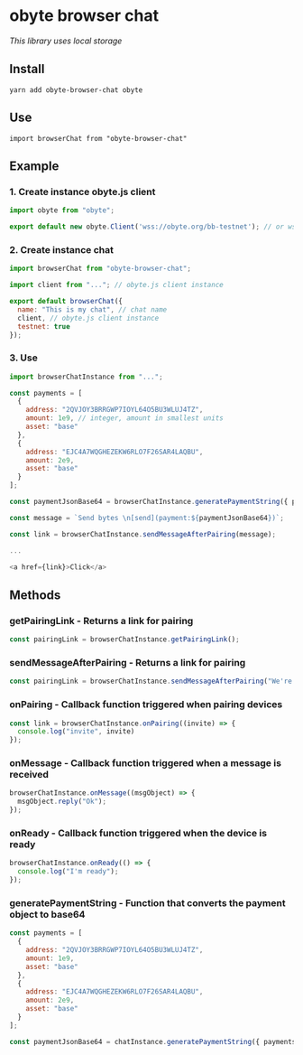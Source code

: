 # obyte browser chat

*This library uses local storage*
## Install
``yarn add obyte-browser-chat obyte``

## Use
``import browserChat from "obyte-browser-chat"``
 
## Example

### 1. Create instance obyte.js client
```js 
import obyte from "obyte";

export default new obyte.Client('wss://obyte.org/bb-testnet'); // or wss://obyte.org/bb for livenet
```

### 2. Create instance chat
```js 
import browserChat from "obyte-browser-chat";

import client from "..."; // obyte.js client instance

export default browserChat({
  name: "This is my chat", // chat name
  client, // obyte.js client instance
  testnet: true
});
```


### 3. Use
```js 
import browserChatInstance from "..."; 

const payments = [
  {
    address: "2QVJOY3BRRGWP7IOYL64O5BU3WLUJ4TZ",
    amount: 1e9, // integer, amount in smallest units
    asset: "base"
  },
  {
    address: "EJC4A7WQGHEZEKW6RLO7F26SAR4LAQBU",
    amount: 2e9,
    asset: "base"
  }
];

const paymentJsonBase64 = browserChatInstance.generatePaymentString({ payments });

const message = `Send bytes \n[send](payment:${paymentJsonBase64})`;

const link = browserChatInstance.sendMessageAfterPairing(message);

...

<a href={link}>Click</a>
```

## Methods

### getPairingLink - Returns a link for pairing

```js
const pairingLink = browserChatInstance.getPairingLink();
```

### sendMessageAfterPairing - Returns a link for pairing

```js
const pairingLink = browserChatInstance.sendMessageAfterPairing("We're glad to see you");
```

### onPairing - Callback function triggered when pairing devices

```js
const link = browserChatInstance.onPairing((invite) => {
  console.log("invite", invite)
});
```

### onMessage - Callback function triggered when a message is received

```js
browserChatInstance.onMessage((msgObject) => {
  msgObject.reply("Ok");
});
```

### onReady - Callback function triggered when the device is ready

```js
browserChatInstance.onReady(() => {
  console.log("I'm ready");
});
```

### generatePaymentString - Function that converts the payment object to base64

```js
const payments = [
  {
    address: "2QVJOY3BRRGWP7IOYL64O5BU3WLUJ4TZ",
    amount: 1e9,
    asset: "base"
  },
  {
    address: "EJC4A7WQGHEZEKW6RLO7F26SAR4LAQBU",
    amount: 2e9,
    asset: "base"
  }
];

const paymentJsonBase64 = chatInstance.generatePaymentString({ payments });
```